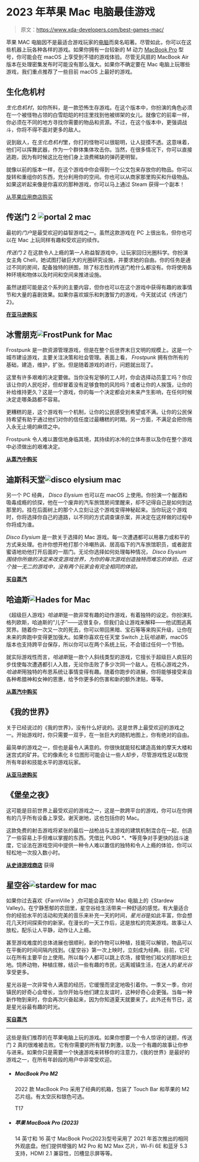 # 2023 年苹果 Mac 电脑最佳游戏

> 原文：<https://www.xda-developers.com/best-games-mac/>

苹果 MAC 电脑因不是最适合游戏玩家的[电脑](https://www.xda-developers.com/best-gaming-laptops/)而臭名昭著。尽管如此，你可以在这些机器上玩各种各样的游戏。如果你拥有一台较新的 M 动力 [MacBook Pro](https://www.xda-developers.com/apple-macbook-pro-13-inch-m2-2022-review/) 型号，你可能会在 macOS 上享受到不错的游戏体验。尽管无风扇的 MacBook Air 版本在处理密集发布时可能没有那么强大。如果你不确定要在 Mac 电脑上玩哪些游戏，我们重点推荐了一些目前 macOS 上最好的游戏。

## 生化危机村

*生化危机村*，如你所料，是一款恐怖生存游戏。在这个版本中，你扮演的角色必须在一个被怪物占领的白雪皑皑的村庄里找到他被绑架的女儿。就像它的前辈一样，你必须在不同的地方寻找你需要的物品和资源。不过，在这个版本中，更强调战斗，你将不得不面对更多的敌人。

说到敌人，在*生化危机村*里，你打的怪物可以很聪明，让人捉摸不透。这意味着，他们可以挥舞武器，作为一个群体集体攻击你。当然，在很多情况下，你可以直接逃跑，因为有时候这比在他们身上浪费稀缺的弹药更明智。

就像以前的版本一样，在这个游戏中你会得到一个公文包来存放你的物品。你可以旋转和重组你的东西，充分利用你的空间。你也可以从商家那里购买和升级物品。如果这听起来像是你喜欢的那种游戏，你可以马上通过 Steam 获得一个副本！

[从苹果应用商店购买](https://apps.apple.com/us/app/resident-evil-village/id1640627334)

## 传送门 2 ![portal 2 mac](img/fe50aa745e8964922673407654ef19f7.png)

最初的*门户*是最受欢迎的益智游戏之一。虽然这款游戏在 PC 上很出名，但你也可以在 Mac 上玩同样有趣和受欢迎的续作。

*传送门 2* 在这款令人上瘾的第一人称益智游戏中，让玩家回归光圈科学。你扮演女主角 Chell，她试图打破巨大的光圈研究设施，并要求她的自由。你的任务是通过不同的房间，配备独特的拼图，除了标志性的传送门枪什么都没有。你将使用各种环境和物体以及时间和空间来推进设施。

虽然谜题可能是这个系列的主要内容，但你也可以在这个游戏中获得有趣的故事情节和大量的喜剧效果。如果你喜欢娱乐和刺激智力的游戏，今天就试试《传送门 2》。

[**在亚马逊购买**](https://www.amazon.com/dp/B002I0JIQW?tag=xda-141c47i-20&ascsubtag=UUxdaUeUpU4911&asc_refurl=https%3A%2F%2Fwww.xda-developers.com%2Fbest-games-mac%2F&asc_campaign=Commerce)

## 冰雪朋克![FrostPunk for Mac](img/256ceabf98c3d0769fcdabdc57ae363e.png)

Frostpunk 是一款资源管理游戏，但是在整个后世界末日文明的规模上。这是一个城市建设游戏，主要关注决策和社会管理。表面上看， *Frostpunk* 拥有你所有的基础，建造，维护，扩张。但是随着游戏的进行，问题就出现了。

这里有许多艰难的决定要做。当你没有足够的工人时，你会选择动员童工吗？你应该让你的人民吃好，但却冒着没有足够食物的风险吗？或者让你的人挨饿，让你的补给维持更久？这是一个游戏，你的每一个决定都会对未来产生影响，在任何时候决定走哪条路都不容易。

更糟糕的是，这个游戏有一个机制，让你的公民感受到希望或不满。让你的公民保持希望有助于通过他们对你的信任度过最糟糕的时期。另一方面，不满足会把你拖入永无止境的麻烦之中。

Frostpunk 令人难以置信地身临其境，其持续的冰冷的立体布景以及你在整个游戏中必须做出的艰难决定。

[**从蒸汽中购买**](https://store.steampowered.com/app/323190/Frostpunk/)

## 迪斯科天堂![disco elysium mac](img/1f45bcff107116007bd871c321e905f7.png)

另一个 PC 经典， *Disco Elysium* 也可以在 macOS 上使用。你扮演一个酗酒和吸毒成瘾的侦探，他在一个废弃的汽车旅馆房间里醒来，却不记得自己是如何到达那里的。挂在后面树上的那个人立刻让这个游戏变得神秘起来。当你玩这个游戏时，你将选择你自己的道路，以不同的方式调查谋杀案，并决定在这样做的过程中你将成为谁。

*Disco Elysium* 是一款关于选择的 Mac 游戏。每一次遭遇都可以用暴力或和平的方式来处理。也许你想开枪打那个冷嘲热讽、居高临下的汽车旅馆职员，或者甜言蜜语地劝他打开后面的一扇门。无论你选择如何处理每种情况， *Disco Elysium 围绕你所做的决定来改变游戏世界，为你的每次游戏创造独特而难忘的体验。在这个独一无二的游戏中，没有两个玩家会有完全相同的体验。*

[**买自蒸汽**](https://store.steampowered.com/app/632470/Disco_Elysium__The_Final_Cut/)

## 哈迪斯![Hades for Mac](img/ca5f013c3127176e74f251b69fb90fff.png)

《超级巨人游戏》*哈迪斯*是一款非常有趣的动作游戏，有着独特的设定。你扮演扎格列欧斯，哈迪斯的“儿子”——这很复杂，但我们会让游戏来解释——他试图逃离冥界。随着你一次又一次的死去，你可以带回黑暗、宝石等等来购买升级，让你在未来的奔跑中变得更加强大。如果你喜欢在任天堂 Switch 上玩*哈迪斯*，macOS 版本也支持跨平台保存，所以你可以在两个系统上玩，不会错过任何一个节拍。

就实际游戏性而言，*哈迪斯*是一款个人斜线类型的游戏，它擅长于超级巨人疯狂的步伐使每次遭遇都引人入胜，无论你击败了多少次同一个敌人。在核心游戏之外，*哈迪斯*用独特的布恩系统让事情变得有趣。随着你跑步的进展，你将能够接受来自各种希腊神和女神的恩惠，给予你更多的伤害和新的额外津贴，等等。

[**从蒸汽中购买**](https://store.steampowered.com/app/1145360/Hades/)

## 《我的世界》

关于已经说过的《我的世界》，没有什么好说的。这是世界上最受欢迎的游戏之一。开始游戏时，你只需要一双手，在一张巨大的随机地图上，你有绝对的自由。

最简单的游戏之一，但也是最令人满意的。你很快就能轻松建造高耸的摩天大楼和迷宫式的矿井。它的像素化 8 位图形可能会让一些人却步，尽管游戏性足以取悦所有年龄和技能水平的游戏玩家。

[**从亚马逊购买**](https://www.amazon.com/dp/B010KYDNDG?tag=xda-141c47i-20&ascsubtag=UUxdaUeUpU4911&asc_refurl=https%3A%2F%2Fwww.xda-developers.com%2Fbest-games-mac%2F&asc_campaign=Commerce)

## 《堡垒之夜》

这可能是目前世界上最受欢迎的游戏之一，这是一款跨平台的游戏，你可以在你拥有的几乎所有设备上享受。谢天谢地，这也包括你的 Mac。

这款免费的射击游戏将紧张的最后一战枪战与主游戏的建筑机制混合在一起，创造了一些容易上手但难以掌握的东西。凭借比 PUBG *、*等竞争对手更快的战斗速度，它设法在游戏空间中提供一种令人难以置信的独特和令人上瘾的体验，你可以轻松地一次投入数小时。

[**从史诗游戏商店**](https://www.epicgames.com/fortnite/en-US/buy-now/battle-royale) 获得

## 星空谷![stardew for mac](img/35f40c7de6bff825b27fd40ad1441d0a.png)

如果你过去喜欢《FarmVille 》,你可能会喜欢你 Mac 电脑上的《Stardew Valley》。在宁静葱郁的农田里，星空谷给生活带来一种舒适的感觉。有大量适合你的经验水平的活动和完美的音乐来补充一天的时间，*星光谷*是如此丰富，你会想花几天时间探索你的新家。在漫长的一天工作后，这是放松的完美游戏。故事让人放松，配乐让人平静，动作让人上瘾。

甚至游戏难度的总体进展也很顺利，新的作物可以种植，技能可以解锁，物品可以在平衡的时间间隔内找到。《星空谷》第一次上映时，立刻成为经典。目前，它可以在所有主要平台上使用。所以每个人都可以跳上农场，接管他们祖父的那块旧土地。饲养动物，种植庄稼，结识一些有趣的市民，远离城镇生活，在迷人的*星光谷*享受更多。

星光谷是一次非常令人满意的经历，它缓慢而坚定地吸引着你。一季又一季，你对镇民的好奇心会增长，当你开始与他们建立友谊时，这种好奇心会更强。当每一种新作物到来时，你会再次兴奋起来，因为你知道夏天就要来了。此外还有节日，这是星光谷最有趣的时光。

[**买自蒸汽**](https://store.steampowered.com/app/413150/Stardew_Valley/)

* * *

这些是我们推荐的在苹果电脑上玩的游戏。如果你想要一个令人惊讶的谜题，传送门 2 真的很难被击败。它有你需要的所有智力刺激，以及一个有趣的故事让你参与进来。如果你只是需要一个快速游戏来转移你的注意力，《我的世界》是最好的游戏之一，在所有年龄段的用户中非常受欢迎。

*   ##### MacBook Pro M2

    2022 款 MacBook Pro 采用了经典的机箱，包装了 Touch Bar 和苹果的 M2 芯片组。有太空灰和银色可选。

    T17
*   ##### 苹果 MacBook Pro (2023)

    14 英寸和 16 英寸 MacBook Pro(2023)型号采用了 2021 年首次推出的相同外观底盘。他们提供增强的 M2 Pro 和 M2 Max 芯片，Wi-Fi 6E 和蓝牙 5.3 支持，HDMI 2.1 兼容性，凹槽显示屏等等。